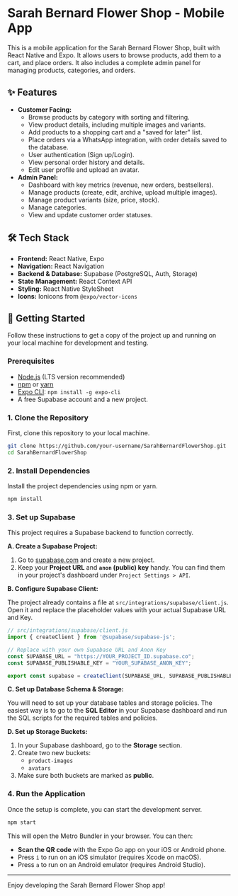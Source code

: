 # Sarah Bernard Flower Shop - Mobile App

This is a mobile application for the Sarah Bernard Flower Shop, built with React Native and Expo. It allows users to browse products, add them to a cart, and place orders. It also includes a complete admin panel for managing products, categories, and orders.

## ✨ Features

-   **Customer Facing:**
    -   Browse products by category with sorting and filtering.
    -   View product details, including multiple images and variants.
    -   Add products to a shopping cart and a "saved for later" list.
    -   Place orders via a WhatsApp integration, with order details saved to the database.
    -   User authentication (Sign up/Login).
    -   View personal order history and details.
    -   Edit user profile and upload an avatar.
-   **Admin Panel:**
    -   Dashboard with key metrics (revenue, new orders, bestsellers).
    -   Manage products (create, edit, archive, upload multiple images).
    -   Manage product variants (size, price, stock).
    -   Manage categories.
    -   View and update customer order statuses.

## 🛠️ Tech Stack

-   **Frontend:** React Native, Expo
-   **Navigation:** React Navigation
-   **Backend & Database:** Supabase (PostgreSQL, Auth, Storage)
-   **State Management:** React Context API
-   **Styling:** React Native StyleSheet
-   **Icons:** Ionicons from `@expo/vector-icons`

## 🚀 Getting Started

Follow these instructions to get a copy of the project up and running on your local machine for development and testing.

### Prerequisites

-   [Node.js](https://nodejs.org/) (LTS version recommended)
-   [npm](https://www.npmjs.com/) or [yarn](https://yarnpkg.com/)
-   [Expo CLI](https://docs.expo.dev/get-started/installation/): `npm install -g expo-cli`
-   A free Supabase account and a new project.

### 1. Clone the Repository

First, clone this repository to your local machine.

```bash
git clone https://github.com/your-username/SarahBernardFlowerShop.git
cd SarahBernardFlowerShop
```

### 2. Install Dependencies

Install the project dependencies using npm or yarn.

```bash
npm install
```

### 3. Set up Supabase

This project requires a Supabase backend to function correctly.

**A. Create a Supabase Project:**

1.  Go to [supabase.com](https://supabase.com/) and create a new project.
2.  Keep your **Project URL** and **`anon` (public) key** handy. You can find them in your project's dashboard under `Project Settings > API`.

**B. Configure Supabase Client:**

The project already contains a file at `src/integrations/supabase/client.js`. Open it and replace the placeholder values with your actual Supabase URL and Key.

```javascript
// src/integrations/supabase/client.js
import { createClient } from '@supabase/supabase-js';

// Replace with your own Supabase URL and Anon Key
const SUPABASE_URL = "https://YOUR_PROJECT_ID.supabase.co";
const SUPABASE_PUBLISHABLE_KEY = "YOUR_SUPABASE_ANON_KEY";

export const supabase = createClient(SUPABASE_URL, SUPABASE_PUBLISHABLE_KEY);
```

**C. Set up Database Schema & Storage:**

You will need to set up your database tables and storage policies. The easiest way is to go to the **SQL Editor** in your Supabase dashboard and run the SQL scripts for the required tables and policies.

**D. Set up Storage Buckets:**

1.  In your Supabase dashboard, go to the **Storage** section.
2.  Create two new buckets:
    -   `product-images`
    -   `avatars`
3.  Make sure both buckets are marked as **public**.

### 4. Run the Application

Once the setup is complete, you can start the development server.

```bash
npm start
```

This will open the Metro Bundler in your browser. You can then:

-   **Scan the QR code** with the Expo Go app on your iOS or Android phone.
-   Press `i` to run on an iOS simulator (requires Xcode on macOS).
-   Press `a` to run on an Android emulator (requires Android Studio).

---

Enjoy developing the Sarah Bernard Flower Shop app!
